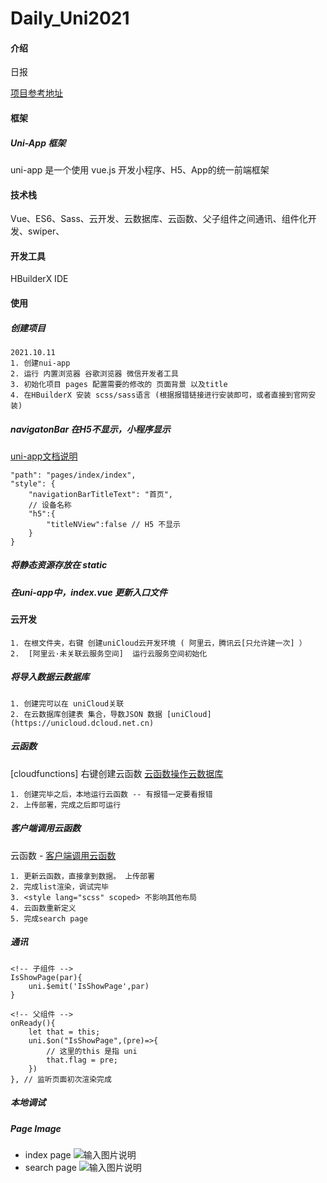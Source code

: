 # Daily_Uni2021

#### 介绍
日报

[项目参考地址](http://www.qdaily.com/)

#### 框架

##### Uni-App 框架

uni-app  是一个使用 vue.js 开发小程序、H5、App的统一前端框架

#### 技术栈

Vue、ES6、Sass、云开发、云数据库、云函数、父子组件之间通讯、组件化开发、swiper、

#### 开发工具

HBuilderX IDE

#### 使用

##### 创建项目
	2021.10.11
	1. 创建nui-app
	2. 运行 内置浏览器 谷歌浏览器 微信开发者工具
	3. 初始化项目 pages 配置需要的修改的 页面背景 以及title
	4. 在HBuilderX 安装 scss/sass语言 (根据报错链接进行安装即可，或者直接到官网安装)

##### navigatonBar 在H5不显示，小程序显示
[uni-app文档说明](https://uniapp.dcloud.io/collocation/pages?id=h5)

```
"path": "pages/index/index",
"style": {
    "navigationBarTitleText": "首页",
    // 设备名称
    "h5":{
        "titleNView":false // H5 不显示
    }
}
```

##### 将静态资源存放在 static

##### 在uni-app中，index.vue 更新入口文件

#### 云开发
	1. 在根文件夹，右键 创建uniCloud云开发环境 ( 阿里云，腾讯云[只允许建一次] ）
	2.  [阿里云·未关联云服务空间]  运行云服务空间初始化

##### 将导入数据云数据库
	1. 创建完可以在 uniCloud关联
	2. 在云数据库创建表 集合，导数JSON 数据 [uniCloud](https://unicloud.dcloud.net.cn)

##### 云函数 

[cloudfunctions] 右键创建云函数 [云函数操作云数据库](https://uniapp.dcloud.io/uniCloud/cf-database)

	1. 创建完毕之后，本地运行云函数 -- 有报错一定要看报错
	2. 上传部署，完成之后即可运行

##### 客户端调用云函数

云函数 -  [客户端调用云函数](https://uniapp.dcloud.io/uniCloud/cf-functions?id=clientcallfunction)


	1. 更新云函数，直接拿到数据。 上传部署
	2. 完成list渲染，调试完毕
	3. <style lang="scss" scoped> 不影响其他布局
	4. 云函数重新定义
	5. 完成search page

##### 通讯

```
<!-- 子组件 -->
IsShowPage(par){
    uni.$emit('IsShowPage',par)
}

<!-- 父组件 -->
onReady(){
    let that = this;
    uni.$on("IsShowPage",(pre)=>{
        // 这里的this 是指 uni
        that.flag = pre;
    })
}, // 监听页面初次渲染完成
```

##### 本地调试
##### Page Image
- index page
![输入图片说明](https://images.gitee.com/uploads/images/2021/1028/163448_6321cd23_8337576.png "微信图片_20211028163421.png")
- search page
![输入图片说明](https://images.gitee.com/uploads/images/2021/1028/163525_1dfc947a_8337576.png "在这里输入图片标题")
